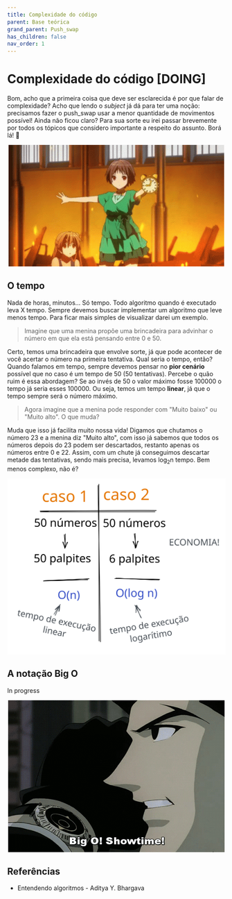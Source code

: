 ```yaml
---
title: Complexidade do código
parent: Base teórica
grand_parent: Push_swap
has_children: false
nav_order: 1
---
```


# Complexidade do código [DOING]

Bom, acho que a primeira coisa que deve ser esclarecida é por que falar de complexidade? Acho que lendo o *subject* já dá para ter uma noção: precisamos fazer o push_swap usar a menor quantidade de movimentos possível! Ainda não ficou claro? Para sua sorte eu irei passar brevemente por todos os tópicos que considero importante a respeito do assunto. Borá lá! 👀

<p align="center">
  <img src="../images/time-anime.gif">
</p>

## O tempo

Nada de horas, minutos... Só tempo. Todo algoritmo quando é executado leva X tempo. Sempre devemos buscar implementar um algoritmo que leve menos tempo. Para ficar mais simples de visualizar darei um exemplo.

> Imagine que uma menina propõe uma brincadeira para advinhar o número em que ela está pensando entre 0 e 50.

Certo, temos uma brincadeira que envolve sorte, já que pode acontecer de você acertar o número na primeira tentativa. Qual seria o tempo, então? Quando falamos em tempo, sempre devemos pensar no __pior cenário__ possível que no caso é um tempo de 50 (50 tentativas). Percebe o quão ruim é essa abordagem? Se ao invés de 50 o valor máximo fosse 100000 o tempo já seria esses 100000. Ou seja, temos um tempo __linear__, já que o tempo sempre será o número máximo.

> Agora imagine que a menina pode responder com "Muito baixo" ou "Muito alto". O que muda?

Muda que isso já facilita muito nossa vida! Digamos que chutamos o número 23 e a menina diz "Muito alto", com isso já sabemos que todos os números depois do 23 podem ser descartados, restanto apenas os números entre 0 e 22. Assim, com um chute já conseguimos descartar metade das tentativas, sendo mais precisa, levamos log<sub>2</sub>n tempo. Bem menos complexo, não é?

<p align="center">
    <img src="../images/tempo.svg">
</p>

## A notação Big O

In progress

<p align="center">
  <img src="../images/big-o-anime.gif">
</p>

## Referências

- Entendendo algoritmos - Aditya Y. Bhargava